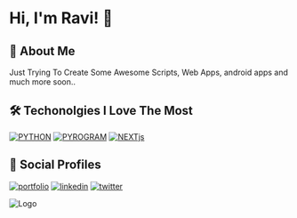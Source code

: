
# Hi, I'm Ravi! 👋

## 🚀 About Me
Just Trying To Create Some Awesome Scripts, Web Apps, android apps and much more soon..

## 🛠 Techonolgies I Love The Most
[![PYTHON](https://img.shields.io/badge/PYTHON-000?style=for-the-badge&logo=Python&logoColor=white)](https://www.python.org/) 
[![PYROGRAM](https://res.cloudinary.com/doanyb8ku/image/upload/v1694592887/pyrogram_iazhm1.png)](https://docs.pyrogram.org/) 
[![NEXTjs](https://img.shields.io/badge/Nextjs-1DA1F2?style=for-the-badge&logo=Next.js&logoColor=white)](https://nextjs.org/)

## 🔗 Social Profiles
[![portfolio](https://img.shields.io/badge/my_portfolio-000?style=for-the-badge&logo=ko-fi&logoColor=white)](https://katherineoelsner.com/) [![linkedin](https://img.shields.io/badge/instagram-0A66C2?style=for-the-badge&logo=instagram&logoColor=white)](https://www.instagram.com/hidden.coding) [![twitter](https://img.shields.io/badge/twitter-1DA1F2?style=for-the-badge&logo=twitter&logoColor=white)](https://twitter.com/raviseraushan)


![Logo](https://res.cloudinary.com/doanyb8ku/image/upload/v1692420977/RaviRCoder__1_-removebg-preview_r4ywud.png)

